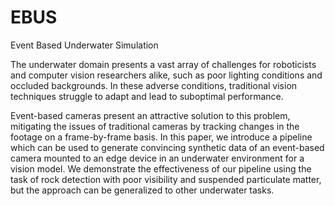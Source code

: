 # EBUS
Event Based Underwater Simulation

The underwater domain presents a vast array of challenges for roboticists and computer vision researchers alike, such as poor lighting conditions and occluded backgrounds. In these adverse conditions, traditional vision techniques struggle to adapt and lead to suboptimal performance. 

Event-based cameras present an attractive solution to this problem, mitigating the issues of traditional cameras by tracking changes in the footage on a frame-by-frame basis. In this paper, we introduce a pipeline which can be used to generate convincing synthetic data of an event-based camera mounted to an edge device in an underwater environment for a vision model. We demonstrate the effectiveness of our pipeline using the task of rock detection with poor visibility and suspended particulate matter, but the approach can be generalized to other underwater tasks. 

